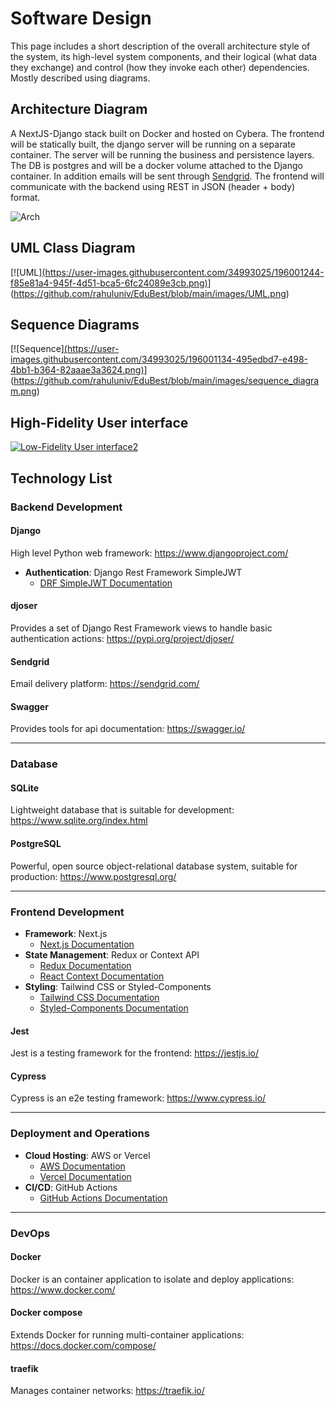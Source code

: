 # Software Design

This page includes a short description of the overall architecture style of the system, its high-level system components, and their logical (what data they exchange) and control (how they invoke each other) dependencies. Mostly described using diagrams.

## Architecture Diagram

A NextJS-Django stack built on Docker and hosted on Cybera. The frontend will be statically built, the django server will be running on a separate container. The server will be running the business and persistence layers. The DB is postgres and will be a docker volume attached to the Django container. In addition emails will be sent through [Sendgrid](https://sendgrid.com/). The frontend will communicate with the backend using REST in JSON (header + body) format. 

![Arch]([https://user-images.githubusercontent.com/34993025/196225758-6a9c2718-0148-4e6e-a7f6-5fc573fcc4e7.png](https://github.com/rahuluniv/EduBest/blob/main/images/arch_diagram.png))

## UML Class Diagram



[![UML][(https://user-images.githubusercontent.com/34993025/196001244-f85e81a4-945f-4d51-bca5-6fc24089e3cb.png)](https://user-images.githubusercontent.com/34993025/196001244-f85e81a4-945f-4d51-bca5-6fc24089e3cb.png)](https://github.com/rahuluniv/EduBest/blob/main/images/UML.png)

## Sequence Diagrams



[![Sequence][(https://user-images.githubusercontent.com/34993025/196001134-495edbd7-e498-4bb1-b364-82aaae3a3624.png)](https://user-images.githubusercontent.com/34993025/196001134-495edbd7-e498-4bb1-b364-82aaae3a3624.png)](https://github.com/rahuluniv/EduBest/blob/main/images/sequence_diagram.png)

## High-Fidelity User interface

[![Low-Fidelity User interface2]()]()

## Technology List

### Backend Development
#### Django
High level Python web framework: https://www.djangoproject.com/

- **Authentication**: Django Rest Framework SimpleJWT
  - [DRF SimpleJWT Documentation](https://django-rest-framework-simplejwt.readthedocs.io/en/latest/)


#### djoser
Provides a set of Django Rest Framework views to handle basic authentication actions: https://pypi.org/project/djoser/

#### Sendgrid
Email delivery platform: https://sendgrid.com/

#### Swagger
Provides tools for api documentation: https://swagger.io/

***

### Database
#### SQLite
Lightweight database that is suitable for development: https://www.sqlite.org/index.html

#### PostgreSQL
Powerful, open source object-relational database system, suitable for production: https://www.postgresql.org/

***
 
### Frontend Development
- **Framework**: Next.js
  - [Next.js Documentation](https://nextjs.org/docs)
- **State Management**: Redux or Context API
  - [Redux Documentation](https://redux.js.org/introduction/getting-started)
  - [React Context Documentation](https://reactjs.org/docs/context.html)
- **Styling**: Tailwind CSS or Styled-Components
  - [Tailwind CSS Documentation](https://tailwindcss.com/docs)
  - [Styled-Components Documentation](https://styled-components.com/docs)
#### Jest
Jest is a testing framework for the frontend: https://jestjs.io/

#### Cypress
Cypress is an e2e testing framework: https://www.cypress.io/



***

### Deployment and Operations

- **Cloud Hosting**: AWS or Vercel
  - [AWS Documentation](https://aws.amazon.com/documentation/)
  - [Vercel Documentation](https://vercel.com/docs)
- **CI/CD**: GitHub Actions
  - [GitHub Actions Documentation](https://docs.github.com/en/actions)

***

### DevOps
#### Docker
Docker is an container application to isolate and deploy applications: https://www.docker.com/

#### Docker compose
Extends Docker for running multi-container applications: https://docs.docker.com/compose/

#### traefik
Manages container networks: https://traefik.io/







